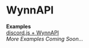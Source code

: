 # WynnAPI

<b>Examples</b> <br>
[discord.js + WynnAPI](discordjs-example.js) <br>
<i>More Examples Coming Soon...</i>